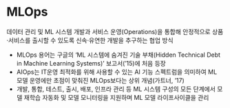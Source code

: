 # MLOps

데이터 관리 및 ML 시스템 개발과 서비스 운영(Operations)을 통합해 안정적으로 상품·서비스를 출시할 수 있도록 신속·유연한 개발을 추구하는 협업 방식

* MLOps 용어는 구글의 ‘ML 시스템에 숨겨진 기술 부채(Hidden Technical Debt in Machine Learning Systems)’ 보고서(’15)에 처음 등장
* AIOps는 IT운영 최적화를 위해 사용할 수 있는 AI 기능 스펙트럼을 의미하여 ML 모델 운영에만 초점이 맞춰진 MLOps보다는 상위 개념(가트너, ’17)
* 개발, 통합, 테스트, 출시, 배포, 인프라 관리 등 ML 시스템 구성의 모든 단계에서 모델 재학습 자동화 및 모델 모니터링을 지원하며 ML 모델 라이프사이클을 관리
